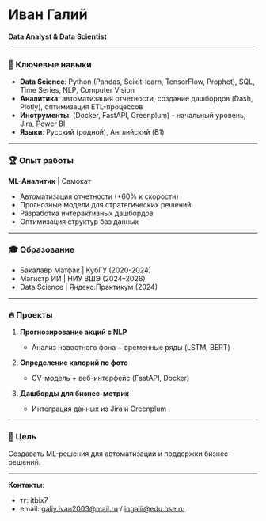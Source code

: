 # Иван Галий  
**Data Analyst & Data Scientist**  

---

### 📌 **Ключевые навыки**  
- **Data Science**: Python (Pandas, Scikit-learn, TensorFlow, Prophet), SQL, Time Series, NLP, Computer Vision  
- **Аналитика**: автоматизация отчетности, создание дашбордов (Dash, Plotly), оптимизация ETL-процессов  
- **Инструменты**: (Docker, FastAPI, Greenplum) - начальный уровень, Jira, Power BI  
- **Языки**: Русский (родной), Английский (B1)  

---

### 🏆 **Опыт работы**  
**ML-Аналитик** | Самокат
- Автоматизация отчетности (+60% к скорости)  
- Прогнозные модели для стратегических решений  
- Разработка интерактивных дашбордов  
- Оптимизация структур баз данных  

---

### 🎓 **Образование**  
- Бакалавр Матфак | КубГУ (2020-2024)
- Магистр ИИ | НИУ ВШЭ (2024–2026)  
- Data Science | Яндекс.Практикум (2024)  

---

### 🔥 **Проекты**  
1. **Прогнозирование акций с NLP**  
   - Анализ новостного фона + временные ряды (LSTM, BERT)  

2. **Определение калорий по фото**  
   - CV-модель + веб-интерфейс (FastAPI, Docker)  

3. **Дашборды для бизнес-метрик**  
   - Интеграция данных из Jira и Greenplum  

---

### 📍 **Цель**  
Создавать ML-решения для автоматизации и поддержки бизнес-решений.  

---

**Контакты**: 
* тг: itbix7
* email: galiy.ivan2003@mail.ru / ingalii@edu.hse.ru
